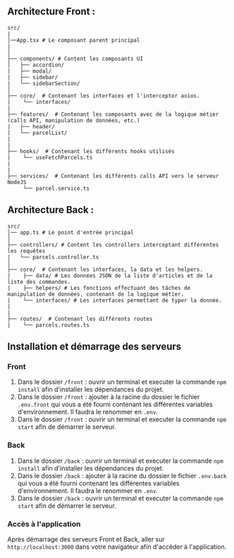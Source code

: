## Architecture Front :

```
src/
|
│──App.tsx # Le composant parent principal
|
│
├── components/ # Content les composants UI
│   ├── accordion/
|   ├── modal/
|   ├── sidebar/
|   └── sidebarSection/
│
├── core/  # Contenant les interfaces et l'interceptor axios.
|    └── interfaces/
|
├── features/  # Contenant les composants avec de la logique métier (calls API, manipulation de données, etc.)
|   ├── header/
|   └── parcelList/
|
|
├── hooks/  # Contenant les différents hooks utilisés
|    └── useFetchParcels.ts
|
|
├── services/  # Contenant les différents calls API vers le serveur NodeJS
     └── parcel.service.ts
```

## Architecture Back :

```
src/
│── app.ts # Le point d'entrée principal
│
├── controllers/ # Content les controllers interceptant différentes les requêtes
|   └── parcels.controller.ts
│
├── core/  # Contenant les interfaces, la data et les helpers.
|    ├── data/ # Les données JSON de la liste d'articles et de la liste des commandes.
|    ├── helpers/ # Les fonctions effectuant des tâches de manipulation de données, contenant de la logique métier.
|    └── interfaces/ # Les interfaces permettant de typer la donnée.
|
|
├── routes/  # Contenant les différents routes
|    └── parcels.routes.ts
```

## Installation et démarrage des serveurs

### Front

1. Dans le dossier `/front` : ouvrir un terminal et executer la commande `npm install` afin d'installer les dépendances du projet.
2. Dans le dossier `/front` : ajouter à la racine du dossier le fichier `.env.front` qui vous a été fourni contenant les différentes variables d'environnement. Il faudra le renommer en `.env`.
3. Dans le dossier `/front` : ouvrir un terminal et executer la commande `npm start` afin de démarrer le serveur.

### Back

1. Dans le dossier `/back` : ouvrir un terminal et executer la commande `npm install` afin d'installer les dépendances du projet.
2. Dans le dossier `/back` : ajouter à la racine du dossier le fichier `.env.back` qui vous a été fourni contenant les différentes variables d'environnement. Il faudra le renommer en `.env`.
3. Dans le dossier `/back` : ouvrir un terminal et executer la commande `npm start` afin de démarrer le serveur.

### Accès à l'application

Après démarrage des serveurs Front et Back, aller sur `http://localhost:3000` dans votre navigateur afin d'accéder à l'application.

